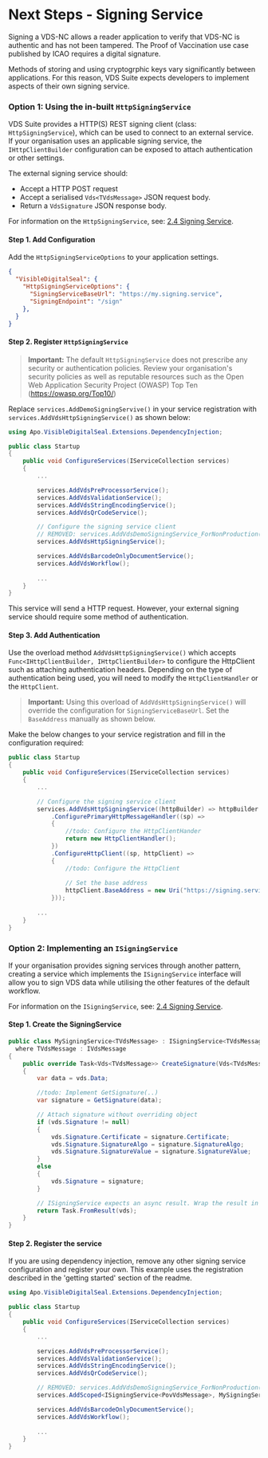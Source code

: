 Next Steps - Signing  Service
=====

Signing a VDS-NC allows a reader application to verify that VDS-NC is authentic and has not been tampered. The Proof of Vaccination use case published by ICAO requires a digital signature.

Methods of storing and using cryptogrphic keys vary significantly between applications. For this reason, VDS Suite expects developers to implement aspects of their own signing service.

### Option 1: Using the in-built `HttpSigningService`

VDS Suite provides a HTTP(S) REST signing client (class: `HttpSigningService`), which can be used to connect to an external service. If your organisation uses an applicable signing service, the `IHttpClientBuilder` configuration can be exposed to attach authentication or other settings.

The external signing service should:
* Accept a HTTP POST request
* Accept a serialised `Vds<TVdsMessage>` JSON request body.
* Return a `VdsSignature` JSON response body.



For information on the `HttpSigningService`, see: [2.4 Signing Service](./2.4.SigningService.md).

#### Step 1. Add Configuration

Add the `HttpSigningServiceOptions` to your application settings.

```json
{
  "VisibleDigitalSeal": {
    "HttpSigningServiceOptions": {
      "SigningServiceBaseUrl": "https://my.signing.service",
      "SigningEndpoint": "/sign"
    },
  }
}
```

#### Step 2. Register `HttpSigningService`

> **Important:** The default `HttpSigningService` does not prescribe any security or authentication policies. Review your organisation's security policies as well as reputable resources such as the Open Web Application Security Project (OWASP) Top Ten (https://owasp.org/Top10/)

Replace `services.AddDemoSigningServive()` in your service registration with `services.AddVdsHttpSigningService()` as shown below:

```csharp
using Apo.VisibleDigitalSeal.Extensions.DependencyInjection;

public class Startup
{
    public void ConfigureServices(IServiceCollection services)
    {
        ...

        services.AddVdsPreProcessorService();
        services.AddVdsValidationService();
        services.AddVdsStringEncodingService();
        services.AddVdsQrCodeService();

        // Configure the signing service client
        // REMOVED: services.AddVdsDemoSigningService_ForNonProduction()
        services.AddVdsHttpSigningService();

        services.AddVdsBarcodeOnlyDocumentService();
        services.AddVdsWorkflow();
        
        ...
    }
}
```

This service will send a HTTP request. However, your external signing service should require some method of authentication. 

#### Step 3. Add Authentication

Use the overload method `AddVdsHttpSigningService()` which accepts `Func<IHttpClientBuilder, IHttpClientBuilder>` to configure the HttpClient such as attaching authentication headers. Depending on the type of authentication being used, you will need to modify the `HttpClientHandler` or the `HttpClient`.

> **Important:** Using this overload of `AddVdsHttpSigningService()` will override the configuration for `SigningServiceBaseUrl`. Set the `BaseAddress` manually as shown below.

Make the below changes to your service registration and fill in the configuration required:

```csharp
public class Startup
{
    public void ConfigureServices(IServiceCollection services)
    {
        ...

        // Configure the signing service client
        services.AddVdsHttpSigningService((httpBuilder) => httpBuilder
            .ConfigurePrimaryHttpMessageHandler((sp) =>
            {
                //todo: Configure the HttpClientHander
                return new HttpClientHandler();
            })
            .ConfigureHttpClient((sp, httpClient) =>
            {
                //todo: Configure the HttpClient
                
                // Set the base address
                httpClient.BaseAddress = new Uri("https://signing.service");
            }));
            
        ...
    }
}
```

### Option 2: Implementing an `ISigningService`

If your organisation provides signing services through another pattern, creating a service which implements the `ISigningService` interface will allow you to sign VDS data while utilising the other features of the default workflow.

For information on the `ISigningService`, see: [2.4 Signing Service](./2.4.SigningService.md).

#### Step 1. Create the SigningService

~~~csharp
public class MySigningService<TVdsMessage> : ISigningService<TVdsMessage>
  where TVdsMessage : IVdsMessage
{
    public override Task<Vds<TVdsMessage>> CreateSignature(Vds<TVdsMessage> vds)
    {
        var data = vds.Data;

        //todo: Implement GetSignature(..)
        var signature = GetSignature(data);

        // Attach signature without overriding object
        if (vds.Signature != null)
        {
            vds.Signature.Certificate = signature.Certificate;
            vds.Signature.SignatureAlgo = signature.SignatureAlgo;
            vds.Signature.SignatureValue = signature.SignatureValue;
        }
        else
        {
            vds.Signature = signature;
        }

        // ISigningService expects an async result. Wrap the result in a task.
        return Task.FromResult(vds);
    }
}
~~~

#### Step 2. Register the service

If you are using dependency injection, remove any other signing service configuration and register your own. This example uses the registration described in the 'getting started' section of the readme.

```csharp
using Apo.VisibleDigitalSeal.Extensions.DependencyInjection;

public class Startup
{
    public void ConfigureServices(IServiceCollection services)
    {
        ...

        services.AddVdsPreProcessorService();
        services.AddVdsValidationService();
        services.AddVdsStringEncodingService();
        services.AddVdsQrCodeService();

        // REMOVED: services.AddVdsDemoSigningService_ForNonProduction()
        services.AddScoped<ISigningService<PovVdsMessage>, MySigningService<PovVdsMessage>>();

        services.AddVdsBarcodeOnlyDocumentService();
        services.AddVdsWorkflow();
        
        ...
    }
}
```